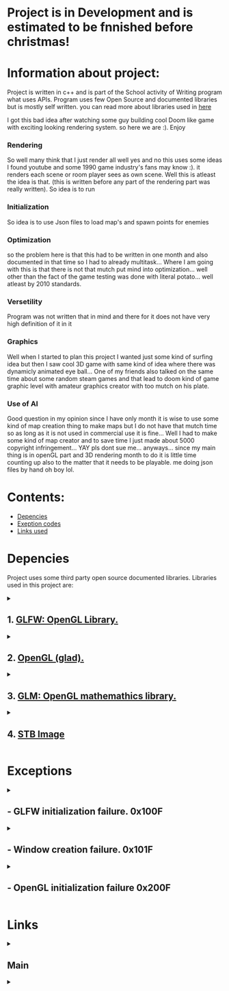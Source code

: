 # Project is in Development and is estimated to be fnnished before christmas!

# Information about project:


Project is written in c++ and is part of the School activity of Writing program what uses APIs. 
Program uses few Open Source and documented libraries but is mostly self written. you can read more about libraries used in [here](#Depencies)

I got this bad idea after watching some guy building cool Doom like game with exciting looking rendering system. so here we are :). Enjoy

### Rendering

So well many think that I just render all well yes and no this uses some ideas I found youtube and some 1990 game industry's fans may know :). it renders each scene or room player sees as own scene. Well this is atleast the idea is that. (this is written before any part of the rendering part was really written). So idea is to run 

### Initialization

So idea is to use Json files to load map's and spawn points for enemies

### Optimization

so the problem here is that this had to be written in one month and also documented in that time so I had to already multitask... Where I am going with this is that there is not that mutch put mind into optimization... well other than the fact of the game testing was done with literal potato... well atleast by 2010 standards.

### Versetility 

Program was not written that in mind and there for it does not have very high definition of it in it

### Graphics

Well when I started to plan this project I wanted just some kind of surfing idea but then I saw cool 3D game with same kind of idea where there was dynamicly animated eye ball... One of my friends also talked on the same time about some random steam games and that lead to doom kind of game graphic level with amateur graphics creator with too mutch on his plate.


### Use of AI

Good question in my opinion since I have only month it is wise to use some kind of map creation thing to make maps but I do not have that mutch time so as long as it is not used in commercial use it is fine... Well I had to make some kind of map creator and to save time I just made about 5000 copyright infringement... YAY pls dont sue me... anyways... since my main thing is in openGL part and 3D rendering month to do it is little time counting up also to the matter that it needs to be playable. me doing json files by hand oh boy lol.



# Contents:

- [Depencies](#Depencies)
- [Exeption codes](#Exceptions)
- [Links used](#Links)

# Depencies 

Project uses some third party open source documented libraries. Libraries used in this project are:

<details>
<summary>

## 1. [GLFW: OpenGL Library.](https://www.glfw.org/)

</summary>

Funny according to google GLFW is a API itself but well it is only capable of creating windows and perform simple tasks... it won't impress
any one right? well in any case it is used as such in this program. only for creating and handling window and its call backs.

</details>

<details>
<summary>

## 2. [OpenGL (glad).](https://www.opengl.org/)

</summary>

So even tho it is linked to opengl's web page it is convienient to have some sort of loader for methods and functions behid the scenes...
And Well this does excactly it. Btw the real link to headers and other is [here](https://glad.dav1d.de/).

</details>

<details>
<summary>

## 3. [GLM: OpenGL mathemathics library.](https://github.com/g-truc/glm)
</summary>

You know it is such a pain to do a lot of work while you know there is some library what already does it and most likely better... Well her we are.

</details>

<details>
<summary>

## 4. [STB Image](https://github.com/nothings/stb/blob/master/stb_image.h)

</summary>

I know the page mentions something about security well... it was only one what I was familiar with already except SDL2 Image well I would have been needed to change GLFW to it and so on... so for the sake of this we use it like this.

</details>



# Exceptions


<details>
<Summary>

##  - GLFW initialization failure. 0x100F

</summary>

Exception is raised when ever program fails to initialize GLFW API. 

</details>
<details>
<Summary>

## - Window creation failure. 0x101F

</summary>

Exception is raiseed when ever program fails to create window.

</details>
<details>
<Summary>

## - OpenGL initialization failure 0x200F

</summary>

Exception is raised when ever program fails to load OpenGL methods.
</details>

# Links

<details>
<summary>

## Main

</summary>


<blockquote>

<details>
<summary>

### 1. [OpenGL documentation](https://www.opengl.org/)

</summary>

I Know someone would want to see chat gpt code... But you wont instead you see my horrible codee to be impressed
I actually feel sorry for you my boy

</details>
<details>
<summary>

### 2. [GLFW documentation](https://www.glfw.org/documentation)

</summary>

Well here is the documentation of OpenGL Window management API thingy...
it is used for managing windows and key callbacks Yay!

</details>



<details>
<summary>

## 3. [The OpenGL Mathematics (GLM) Library](https://web.engr.oregonstate.edu/~mjb/cs491/Handouts/GLM.1pp.pdf)

</summary>

It was pain to find documentation but here some sort of :)

</details>
</details>

<details>
<summary>


